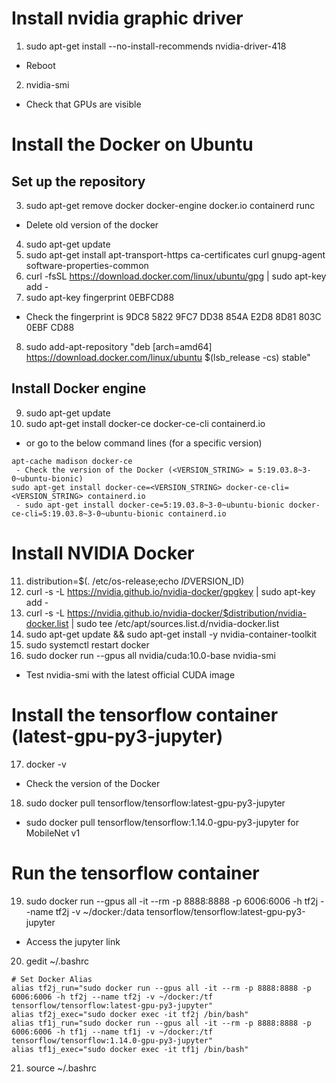 # Install nvidia graphic driver 
1. sudo apt-get install --no-install-recommends nvidia-driver-418
 - Reboot
2. nvidia-smi
 - Check that GPUs are visible

# Install the Docker on Ubuntu
## Set up the repository
3. sudo apt-get remove docker docker-engine docker.io containerd runc
- Delete old version of the docker
4. sudo apt-get update
5. sudo apt-get install apt-transport-https ca-certificates curl gnupg-agent software-properties-common
6. curl -fsSL https://download.docker.com/linux/ubuntu/gpg | sudo apt-key add -
7. sudo apt-key fingerprint 0EBFCD88
 - Check the fingerprint is 9DC8 5822 9FC7 DD38 854A  E2D8 8D81 803C 0EBF CD88
8. sudo add-apt-repository "deb [arch=amd64] https://download.docker.com/linux/ubuntu $(lsb_release -cs) stable"

## Install Docker engine
9. sudo apt-get update
10. sudo apt-get install docker-ce docker-ce-cli containerd.io
- or go to the below command lines (for a specific version)
```
apt-cache madison docker-ce
 - Check the version of the Docker (<VERSION_STRING> = 5:19.03.8~3-0~ubuntu-bionic)
sudo apt-get install docker-ce=<VERSION_STRING> docker-ce-cli=<VERSION_STRING> containerd.io
 - sudo apt-get install docker-ce=5:19.03.8~3-0~ubuntu-bionic docker-ce-cli=5:19.03.8~3-0~ubuntu-bionic containerd.io
```
# Install NVIDIA Docker
11. distribution=$(. /etc/os-release;echo $ID$VERSION_ID)
12. curl -s -L https://nvidia.github.io/nvidia-docker/gpgkey | sudo apt-key add -
13. curl -s -L https://nvidia.github.io/nvidia-docker/$distribution/nvidia-docker.list | sudo tee /etc/apt/sources.list.d/nvidia-docker.list
14. sudo apt-get update && sudo apt-get install -y nvidia-container-toolkit
15. sudo systemctl restart docker
16. sudo docker run --gpus all nvidia/cuda:10.0-base nvidia-smi
 - Test nvidia-smi with the latest official CUDA image

# Install the tensorflow container (latest-gpu-py3-jupyter)
17. docker -v
 - Check the version of the Docker
18. sudo docker pull tensorflow/tensorflow:latest-gpu-py3-jupyter
 - sudo docker pull tensorflow/tensorflow:1.14.0-gpu-py3-jupyter for MobileNet v1

# Run the tensorflow container
19. sudo docker run --gpus all -it --rm -p 8888:8888 -p 6006:6006 -h tf2j --name tf2j -v ~/docker:/data tensorflow/tensorflow:latest-gpu-py3-jupyter
 - Access the jupyter link

20. gedit ~/.bashrc
```
# Set Docker Alias
alias tf2j_run="sudo docker run --gpus all -it --rm -p 8888:8888 -p 6006:6006 -h tf2j --name tf2j -v ~/docker:/tf tensorflow/tensorflow:latest-gpu-py3-jupyter"
alias tf2j_exec="sudo docker exec -it tf2j /bin/bash"
alias tf1j_run="sudo docker run --gpus all -it --rm -p 8888:8888 -p 6006:6006 -h tf1j --name tf1j -v ~/docker:/tf tensorflow/tensorflow:1.14.0-gpu-py3-jupyter"
alias tf1j_exec="sudo docker exec -it tf1j /bin/bash"
```
21. source ~/.bashrc
